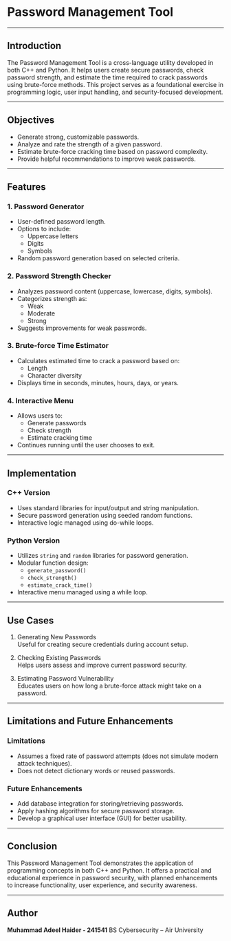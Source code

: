 # Password Management Tool

---

## Introduction

The Password Management Tool is a cross-language utility developed in both C++ and Python. It helps users create secure passwords, check password strength, and estimate the time required to crack passwords using brute-force methods. This project serves as a foundational exercise in programming logic, user input handling, and security-focused development.

---

## Objectives

- Generate strong, customizable passwords.
- Analyze and rate the strength of a given password.
- Estimate brute-force cracking time based on password complexity.
- Provide helpful recommendations to improve weak passwords.

---

## Features

### 1. Password Generator

- User-defined password length.
- Options to include:
  - Uppercase letters
  - Digits
  - Symbols
- Random password generation based on selected criteria.

### 2. Password Strength Checker

- Analyzes password content (uppercase, lowercase, digits, symbols).
- Categorizes strength as:
  - Weak
  - Moderate
  - Strong
- Suggests improvements for weak passwords.

### 3. Brute-force Time Estimator

- Calculates estimated time to crack a password based on:
  - Length
  - Character diversity
- Displays time in seconds, minutes, hours, days, or years.

### 4. Interactive Menu

- Allows users to:
  - Generate passwords
  - Check strength
  - Estimate cracking time
- Continues running until the user chooses to exit.

---

## Implementation

### C++ Version

- Uses standard libraries for input/output and string manipulation.
- Secure password generation using seeded random functions.
- Interactive logic managed using do-while loops.

### Python Version

- Utilizes `string` and `random` libraries for password generation.
- Modular function design:
  - `generate_password()`
  - `check_strength()`
  - `estimate_crack_time()`
- Interactive menu managed using a while loop.

---

## Use Cases

1. Generating New Passwords  
   Useful for creating secure credentials during account setup.

2. Checking Existing Passwords  
   Helps users assess and improve current password security.

3. Estimating Password Vulnerability  
   Educates users on how long a brute-force attack might take on a password.

---

## Limitations and Future Enhancements

### Limitations

- Assumes a fixed rate of password attempts (does not simulate modern attack techniques).
- Does not detect dictionary words or reused passwords.

### Future Enhancements

- Add database integration for storing/retrieving passwords.
- Apply hashing algorithms for secure password storage.
- Develop a graphical user interface (GUI) for better usability.

---

## Conclusion

This Password Management Tool demonstrates the application of programming concepts in both C++ and Python. It offers a practical and educational experience in password security, with planned enhancements to increase functionality, user experience, and security awareness.

---

## Author

**Muhammad Adeel Haider - 241541**
BS Cybersecurity – Air University  
